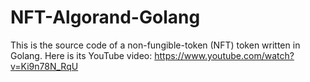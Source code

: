 # NFT-Algorand-Golang

This is the source code of a non-fungible-token (NFT) token written in Golang.
Here is its YouTube video: 
https://www.youtube.com/watch?v=Ki9n78N_RqU
